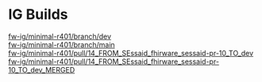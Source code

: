 # IG Builds  
[fw-ig/minimal-r401/branch/dev](https://ShahimEssaid.github.io/fhirware/fw-ig/minimal-r401/branch/dev/index.html?version=86b5f2494e8d45551113eb58825e32795e3bd05d)  
[fw-ig/minimal-r401/branch/main](https://ShahimEssaid.github.io/fhirware/fw-ig/minimal-r401/branch/main/index.html?version=9d3634fb98dcf6673441b623bafb509007a433a6)  
[fw-ig/minimal-r401/pull/14_FROM_SEssaid_fhirware_sessaid-pr-10_TO_dev](https://ShahimEssaid.github.io/fhirware/fw-ig/minimal-r401/pull/14_FROM_SEssaid_fhirware_sessaid-pr-10_TO_dev/index.html?version=3cd7de2ebd2d277651a58a2aed643b109ba656be)  
[fw-ig/minimal-r401/pull/14_FROM_SEssaid_fhirware_sessaid-pr-10_TO_dev_MERGED](https://ShahimEssaid.github.io/fhirware/fw-ig/minimal-r401/pull/14_FROM_SEssaid_fhirware_sessaid-pr-10_TO_dev_MERGED/index.html?version=e156d62fd7fc0d9b0c4c87d48b1fd32dcdec2124)  
